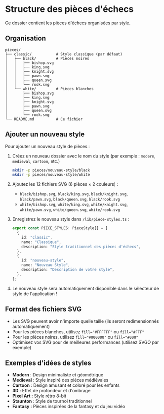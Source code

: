 # Structure des pièces d'échecs

Ce dossier contient les pièces d'échecs organisées par style.

## Organisation

```
pieces/
├── classic/           # Style classique (par défaut)
│   ├── black/         # Pièces noires
│   │   ├── bishop.svg
│   │   ├── king.svg
│   │   ├── knight.svg
│   │   ├── pawn.svg
│   │   ├── queen.svg
│   │   └── rook.svg
│   └── white/         # Pièces blanches
│       ├── bishop.svg
│       ├── king.svg
│       ├── knight.svg
│       ├── pawn.svg
│       ├── queen.svg
│       └── rook.svg
└── README.md          # Ce fichier
```

## Ajouter un nouveau style

Pour ajouter un nouveau style de pièces :

1. Créez un nouveau dossier avec le nom du style (par exemple : `modern`, `medieval`, `cartoon`, etc.)
   ```bash
   mkdir -p pieces/nouveau-style/black
   mkdir -p pieces/nouveau-style/white
   ```

2. Ajoutez les 12 fichiers SVG (6 pièces × 2 couleurs) :
   - `black/bishop.svg`, `black/king.svg`, `black/knight.svg`, `black/pawn.svg`, `black/queen.svg`, `black/rook.svg`
   - `white/bishop.svg`, `white/king.svg`, `white/knight.svg`, `white/pawn.svg`, `white/queen.svg`, `white/rook.svg`

3. Enregistrez le nouveau style dans `/lib/piece-styles.ts` :
   ```typescript
   export const PIECE_STYLES: PieceStyle[] = [
     {
       id: "classic",
       name: "Classique",
       description: "Style traditionnel des pièces d'échecs",
     },
     {
       id: "nouveau-style",
       name: "Nouveau Style",
       description: "Description de votre style",
     },
   ];
   ```

4. Le nouveau style sera automatiquement disponible dans le sélecteur de style de l'application !

## Format des fichiers SVG

- Les SVG peuvent avoir n'importe quelle taille (ils seront redimensionnés automatiquement)
- Pour les pièces blanches, utilisez `fill="#FFFFFF"` ou `fill="#FFF"`
- Pour les pièces noires, utilisez `fill="#000000"` ou `fill="#000"`
- Optimisez vos SVG pour de meilleures performances (utilisez SVGO par exemple)

## Exemples d'idées de styles

- **Modern** : Design minimaliste et géométrique
- **Medieval** : Style inspiré des pièces médiévales
- **Cartoon** : Design amusant et coloré pour les enfants
- **3D** : Effet de profondeur et d'ombrage
- **Pixel Art** : Style rétro 8-bit
- **Staunton** : Style de tournoi traditionnel
- **Fantasy** : Pièces inspirées de la fantasy et du jeu vidéo
